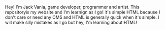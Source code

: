 Hey! I'm Jack Vania, game developer, programmer and artist. This repositoryis my website and I'm learnign as I go! It's simple HTML because I don't care or need any CMS and HTML is generally quick when it's simple. I will make silly mistakes as I go but hey, I'm learning about HTML!
